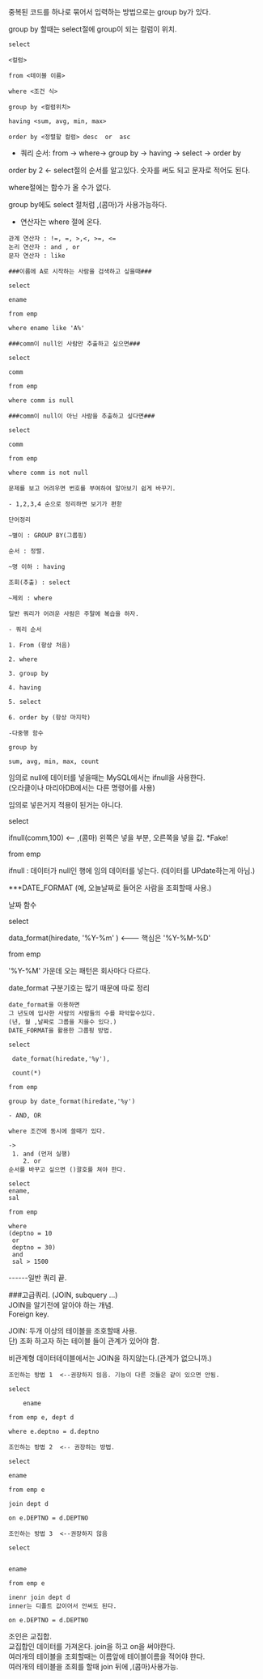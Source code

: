 중복된 코드를 하나로 묶어서 입력하는 방법으로는 group by가 있다.

group by 할때는 select절에 group이 되는 컬럼이 위치.

```
select

<컬럼>

from <테이블 이름>

where <조건 식>

group by <컬럼위치>

having <sum, avg, min, max>

order by <정렬할 컬럼> desc  or  asc
```
- 쿼리 순서: from -> where-> group by -> having -> select -> order by

order by 2 <- select절의 순서를 알고있다. 숫자를 써도 되고 문자로 적어도 된다.

where절에는 함수가 올 수가 없다.

group by에도 select 절처럼 ,(콤마)가 사용가능하다.

- 연산자는 where 절에 온다.
```
관계 연산자 : !=, =, >,<, >=, <=
논리 연산자 : and , or
문자 연산자 : like
```
```
###이름에 A로 시작하는 사람을 검색하고 싶을때###

select

ename

from emp

where ename like 'A%'

###comm이 null인 사람만 추출하고 싶으면###

select

comm

from emp

where comm is null
```
```
###comm이 null이 아닌 사람을 추출하고 싶다면###

select

comm

from emp

where comm is not null
```

```
문제를 보고 어려우면 번호를 부여하여 알아보기 쉽게 바꾸기.

- 1,2,3,4 순으로 정리하면 보기가 편핟

단어정리

~별이 : GROUP BY(그룹핑)

순서 : 정렬.

~명 이하 : having

조회(추출) : select

~제외 : where

일반 쿼리가 어려운 사람은 주말에 복습을 하자.
```

```
- 쿼리 순서

1. From (항상 처음)

2. where

3. group by

4. having

5. select

6. order by (항상 마지막)
```
```
-다중행 함수

group by

sum, avg, min, max, count
```

임의로 null에 데이터를 넣을때는 MySQL에서는 ifnull을 사용한다.  
(오라클이나 마리아DB에서는 다른 명령어를 사용)

임의로 넣은거지 적용이 된거는 아니다.

select

ifnull(comm,100) <-- ,(콤마) 왼쪽은 넣을 부분, 오른쪽을 넣을 값. *Fake!

from emp 

ifnull : 데이터가 null인 행에 임의 데이터를 넣는다.
(데이터를 UPdate하는게 아님.)

***DATE_FORMAT (예, 오늘날짜로 들어온 사람을 조회할때 사용.)

날짜 함수

select

data_format(hiredate, '%Y-%m' ) <--- 핵심은 '%Y-%M-%D'

from emp

'%Y-%M' 가운데 오는 패턴은 회사마다 다르다.

date_format 구분기호는 많기 때문에 따로 정리

```
date_format을 이용하면 
그 년도에 입사한 사람의 사람들의 수를 파악할수있다.
(년, 월 ,날짜로 그룹을 지을수 있다.)
DATE_FORMAT을 활용한 그룹핑 방법.

select 
 
 date_format(hiredate,'%y'),
 
 count(*)

from emp 

group by date_format(hiredate,'%y')
```
```
- AND, OR

where 조건에 동시에 쓸때가 있다.

->
 1. and (먼저 실행)  
    2. or  
순서를 바꾸고 싶으면 ()괄호를 쳐야 한다.

select
ename,
sal

from emp

where 
(deptno = 10
 or
 deptno = 30)
 and
 sal > 1500
```

------일반 쿼리 끝.  

###고급쿼리.  (JOIN, subquery ...)  
JOIN을 알기전에 알아야 하는 개념.  
Foreign key.

JOIN:  두개 이상의 테이블을 조호할때 사용.  
단) 조화 하고자 하는 테이블 들이 관계가 있어야 함.

비관계형 데이터테이블에서는 JOIN을 하지않는다.(관계가 없으니까.)

```
조인하는 방법 1  <--권장하지 읺음. 기능이 다른 것들은 같이 있으면 안됨.

select 

	ename

from emp e, dept d

where e.deptno = d.deptno

조인하는 방법 2  <-- 권장하는 방법.

select 

ename

from emp e 

join dept d 

on e.DEPTNO = d.DEPTNO

조인하는 방법 3  <--권장하지 않음

select 


ename

from emp e 

inenr join dept d   
inner는 디폴트 값이어서 안써도 된다.

on e.DEPTNO = d.DEPTNO
```
조인은 교집합.  
교집합인 데이터를 가져온다.
join을 하고 on을 써야한다.  
여러개의 테이블을 조회할때는 이름앞에 테이블이름을 적어야 한다.  
여러개의 테이블을 조회를 할때 join 뒤에 ,(콤마)사용가능.

